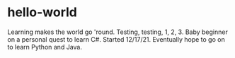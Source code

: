 # hello-world
Learning makes the world go 'round.
Testing, testing, 1, 2, 3.
Baby beginner on a personal quest to learn C#. Started 12/17/21. Eventually hope to go on to learn Python and Java.
